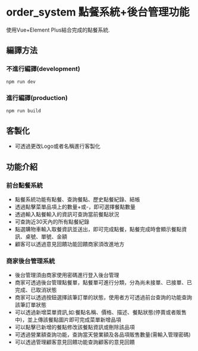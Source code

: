 # order_system 點餐系統+後台管理功能

使用Vue+Element Plus結合完成的點餐系統.

## 編譯方法

### 不進行編譯(development)
```sh
npm run dev
```
### 進行編譯(production)
```sh
npm run build
```

## 客製化
- 可透過更改Logo或者名稱進行客製化

## 功能介紹
### 前台點餐系統
- 點餐系統功能有點餐、查詢餐點、歷史點餐紀錄、結帳
- 透過點擊菜單品項上的數量+或-，即可選擇餐點數量
- 透過輸入點餐輸入的資訊可查詢當前餐點狀況
- 可查詢近30天內的所有點餐紀錄
- 點選購物車輸入取餐資訊並送出，即可完成點餐，點餐完成時會顯示餐點資訊、桌號、單號、金額
- 顧客可以透過意見回饋功能回饋商家須改進地方
### 商家後台管理系統
- 後台管理須由商家使用密碼進行登入後台管理
- 商家可透過後台管理點餐單，點餐單可進行分類，分為尚未接單、已接單、已完成、已取消狀態
- 商家可以透過按鈕選擇該筆訂單的狀態，使用者方可透過前台查詢的功能查詢該筆訂單狀態
- 可以透過新增菜單資訊,如:餐點名稱、價格、描述、餐點狀態(停賣或者販售中)，並上傳該餐點圖片即可完成菜單新增品項
- 可以點擊已新增的餐點修改該餐點資訊或刪除該品項
- 可透過營業額查詢功能，查詢當天營業額及各品項販售數量(需輸入管理密碼)
- 可以透過管理顧客意見回饋功能查詢顧客的意見回饋
